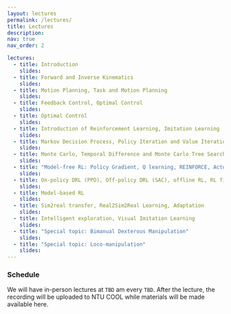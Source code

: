 ```yaml
---
layout: lectures
permalink: /lectures/
title: Lectures
description: 
nav: true
nav_order: 2

lectures:
  - title: Introduction
    slides: 
  - title: Forward and Inverse Kinematics
    slides: 
  - title: Motion Planning, Task and Motion Planning
    slides: 
  - title: Feedback Control, Optimal Control
    slides: 
  - title: Optimal Control
    slides: 
  - title: Introduction of Reinforcement Learning, Imitation Learning
    slides: 
  - title: Markov Decision Process, Policy Iteration and Value Iteration
    slides: 
  - title: Monte Carlo, Temporal Difference and Monte Carlo Tree Search
    slides: 
  - title: "Model-free RL: Policy Gradient, Q learning, REINFORCE, Actor Critic"
    slides: 
  - title: On-policy DRL (PPO), Off-policy DRL (SAC), offline RL, RL finetuning
    slides: 
  - title: Model-based RL
    slides: 
  - title: Sim2real transfer, Real2Sim2Real Learning, Adaptation
    slides: 
  - title: Intelligent exploration, Visual Imitation Learning
    slides: 
  - title: "Special topic: Bimanual Dexterous Manipulation"
    slides: 
  - title: "Special topic: Loco-manipulation"
    slides: 
---
```


### Schedule

We will have in-person lectures at `TBD` am every `TBD`.  After the lecture, the recording will be uploaded to NTU COOL while materials will be made available here.